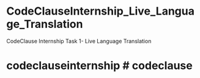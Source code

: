 # CodeClauseInternship_Live_Language_Translation
CodeClause Internship Task 1- Live Language Translation
# codeclauseinternship # codeclause 
